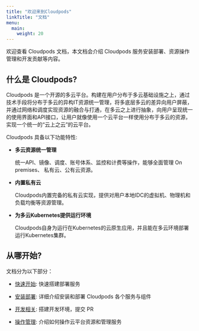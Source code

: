 ```yaml
---
title: "欢迎来到Cloudpods"
linkTitle: "文档"
menu:
  main:
    weight: 20
---
```


欢迎查看 Cloudpods 文档，本文档会介绍 Cloudpods 服务安装部署、资源操作管理和开发贡献等内容。

## 什么是 Cloudpods?

Cloudpods 是一个开源的多云平台。构建在用户分布于多云基础设施之上，通过技术手段将分布于多云的异构IT资源统一管理，将多底层多云的差异向用户屏蔽，并通过网络和调度实现资源的融合与打通，在多云之上进行抽象，向用户呈现统一的使用界面和API接口，让用户就像使用一个云平台一样使用分布于多云的资源，实现一个统一的“云上之云”的云平台。

Cloudpods 具备以下功能特性:

- **多云资源统一管理**

	统一API、镜像、调度、账号体系、监控和计费等操作，能够全面管理 On premises、 私有云、公有云资源。

- **内置私有云**

	Cloudpods内置完备的私有云实现，提供对用户本地IDC的虚拟机、物理机和负载均衡等资源管理。

- **为多云Kubernetes提供运行环境**

	Cloudpods自身为运行在Kubernetes的云原生应用，并且能在多云环境部署运行Kubernetes集群。

## 从哪开始?

文档分为以下部分：

- [快速开始](./quickstart/): 快速搭建部署服务

- [安装部署](./setup/): 详细介绍安装和部署 Cloudpods 各个服务与组件

- [开发相关](./contribute/): 搭建开发环境，提交 PR

- [操作管理](./howto/): 介绍如何操作云平台资源和管理服务
